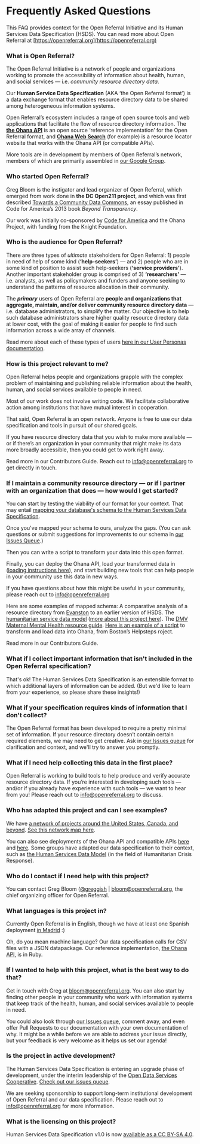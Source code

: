 # Frequently Asked Questions

This FAQ provides context for the Open Referral Initiative and its Human Services Data Specification (HSDS). You can read more about Open Referral at [https://openreferral.org](https://openreferral.org)


### What is Open Referral?

The Open Referral Initiative is a network of people and organizations working to promote the accessibility of information about health, human, and social services — i.e. _community resource directory data_.

Our **Human Service Data Specification** (AKA ‘the Open Referral format’) is a data exchange format that enables resource directory data to be shared among heterogeneous information systems.

Open Referral’s ecosystem includes a range of open source tools and web applications that facilitate the flow of resource directory information. The **[the Ohana API](https://github.com/codeforamerica/ohana-api)** is an open source ‘reference implementation’ for the Open Referral format, and **[Ohana Web Search](https://github.com/codeforamerica/ohana-web-search)** (for example) is a resource locator website that works with the Ohana API (or compatible APIs). 

More tools are in development by members of Open Referral’s network, members of which are primarily assembled in [our Google Group](https://groups.google.com/forum/#!forum/openreferral).


### Who started Open Referral?

Greg Bloom is the instigator and lead organizer of Open Referral, which emerged from work done in **the DC Open211 project**, and which was first described [Towards a Community Data Commons](http://http://beyondtransparency.org/chapters/part-5/towards-a-community-data-commons/), an essay published in Code for America’s 2013 book *Beyond Transparency*.

Our work was initially co-sponsored by [Code for America](https://www.codeforamerica.org/blog/2014/08/05/open-referral-initiative-a-standard-for-the-safety-net/) and the Ohana Project, with funding from the Knight Foundation.


### Who is the audience for Open Referral?

There are three types of _ultimate_ stakeholders for Open Referral: 1) people in need of help of some kind (**‘help-seekers’**) — and 2) people who are in some kind of position to assist such help-seekers (**‘service providers’**). Another important stakeholder group is comprised of 3) **‘researchers’** — i.e. analysts, as well as policymakers and funders and anyone seeking to understand the patterns of resource allocation in their community.

The **_primary_** users of Open Referral are **people and organizations that aggregate, maintain, and/or deliver community resource directory data** — i.e. database administrators, to simplify the matter. Our objective is to help such database administrators share higher quality resource directory data at lower cost, with the goal of making it easier for people to find such information across a wide array of channels.

Read more about each of these types of users [here in our User Personas documentation](https://docs.google.com/document/d/1XqueBVbRVgR0BVGjDbUdN4suUYfMKm7yJm1f3nRsGtY/edit?usp=drive_web).


### How is this project relevant to me?

Open Referral helps people and organizations grapple with the complex problem of maintaining and publishing reliable information about the health, human, and social services available to people in need.

Most of our work does not involve writing code. We facilitate collaborative action among institutions that have mutual interest in cooperation.

That said, Open Referral is an open network. Anyone is free to use our data specification and tools in pursuit of our shared goals.

If you have resource directory data that you wish to make more available — or if there’s an organization in your community that might make its data more broadly accessible, then you could get to work right away. 

Read more in our Contributors Guide. Reach out to [info@openreferral.org](mailto:info@openreferral.org) to get directly in touch.


### If I maintain a community resource directory — or if I partner with an organization that does — how would I get started?

You can start by testing the viability of our format for your context. That may entail [mapping your database's schema to the Human Services Data Specification](http://docs.openreferral.org/en/latest/producing_sharing/#guidance-on-mapping-fields-and-values).

Once you've mapped your schema to ours, analyze the gaps. (You can ask questions or submit suggestions for improvements to our schema in [our Issues Queue]([https://github.com/openreferral/specification/issues](https://github.com/openreferral/specification/issues)).) 

Then you can write a script to transform your data into this open format.

Finally, you can deploy the Ohana API, load your transformed data in ([loading instructions here](https://github.com/codeforamerica/ohana-api/wiki/Populating-the-Postgres-database-from-the-Human-Services-Data-Specification-(HSDS)-compliant-CSV-files)), and start building new tools that can help people in your community use this data in new ways.

If you have questions about how this might be useful in your community, please reach out to [info@openreferral.org](mailto:info@openreferral.org)

Here are some examples of mapped schema: A comparative analysis of a resource directory from [Evanston]([https://docs.google.com/document/d/1eUoX2Fgl56ekF3ZIZYlOIVpgc6FlrEvqgZbaOqvT79k/edit](https://docs.google.com/document/d/1eUoX2Fgl56ekF3ZIZYlOIVpgc6FlrEvqgZbaOqvT79k/edit)) to an earlier version of HSDS. The [humanitarian service data model]([https://docs.google.com/spreadsheets/d/1bOTdGmHo73t8FOvwt5sfJQD0QugpTtRmWIihOHjKXyA/edit#gid=1867626204](https://docs.google.com/spreadsheets/d/1bOTdGmHo73t8FOvwt5sfJQD0QugpTtRmWIihOHjKXyA/edit#gid=1867626204)) ([more about this project here](https://openreferral.org/introducing-the-humanitarian-service-data-model/)). The [DMV Maternal Mental Health resource guide](https://docs.google.com/spreadsheets/d/1mrjpcoOY_INCeK3bALgylgUtY2YZhhYvQOt85hfPtpc/edit). [Here is an example of a script](https://github.com/BCH-Online-Advocate/Migration-Script) to transform and load data into Ohana, from Boston’s Helpsteps roject.

Read more in our Contributors Guide.


### What if I collect important information that isn't included in the Open Referral specification?

That's ok! The Human Services Data Specification is an extensible format to which additional layers of information can be added. (But we'd like to learn from your experience, so please share these insights!)


### What if your specification requires kinds of information that I don't collect?

The Open Referral format has been developed to require a pretty minimal set of information. If your resource directory doesn’t contain certain required elements, we may need to get creative. Ask in [our Issues queue](https://github.com/openreferral/specification/issues) for clarification and context, and we'll try to answer you promptly.


### What if I need help collecting this data in the first place?

Open Referral is working to build tools to help produce and verify accurate resource directory data. If you’re interested in developing such tools — and/or if you already have experience with such tools — we want to hear from you! Please reach out to [info@openreferral.org](mailto:info@openreferral.org) to discuss.


### Who has adapted this project and can I see examples?

We have [a network of projects around the United States, Canada, and beyond](https://openreferral.org/about/projects/). [See this network map here](http://kumu.io/Bloom/open-referral-network-map).

You can also see deployments of the Ohana API and compatible APIs [here](https://github.com/Code-for-Miami/ohana-api) and [here](http://api.helpsteps.com/api). Some groups have adapted our data specification to their context, such as [the Human Services Data Model](https://openreferral.org/introducing-the-humanitarian-service-data-model/) (in the field of Humanitarian Crisis Response).


### Who do I contact if I need help with this project?

You can contact Greg Bloom ([@greggish](https://github.com/greggish) | [bloom@openreferral.org](mailto:bloom@openreferral.org), the chief organizing officer for Open Referral.


### What languages is this project in?

Currently Open Referral is in English, though we have at least one Spanish deployment [in Madrid](https://openreferral.org/huertas-de-datos-open-referral-in-madrid/) :)


Oh, do you mean machine language? Our data specification calls for CSV files with a JSON datapackage. Our reference implementation, [the Ohana API](https://github.com/codeforamerica/ohana-api), is in Ruby.


### If I wanted to help with this project, what is the best way to do that?

Get in touch with Greg at [bloom@openreferral.org](mailto:bloom@openreferral.org). You can also start by finding other people in your community who work with information systems that keep track of the health, human, and social services available to people in need.

You could also look through [our Issues queue](https://github.com/openreferral/specification/issues), comment away, and even offer Pull Requests to our documentation with your own documentation of why. It might be a while before we are able to address your issue directly, but your feedback is very welcome as it helps us set our agenda!


### Is the project in active development?

The Human Services Data Specification is entering an upgrade phase of development, under the interim leadership of the [Open Data Services Cooperative](https://opendataservices.coop). [Check out our issues queue](https://github.com/openreferral/specification/issues).

We are seeking sponsorship to support long-term institutional development of Open Referral and our data specification. Please reach out to [info@openreferral.org](mailto:info@openreferral.org) for more information.

### What is the licensing on this project?

Human Services Data Specification v1.0 is now [available as a CC BY-SA 4.0](https://creativecommons.org/licenses/by-sa/4.0/).
